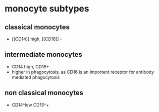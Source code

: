 # monocyte subtypes
## classical monocytes 
- [[CD14]] high, [[CD16]] - 

## intermediate monocytes
- CD14 high, CD16+ 
- higher in phagocytosis, as CD16 is an importent receptor for antibody mediated phagocytosis

## non classical monocytes
- CD14^low CD16^+ 

